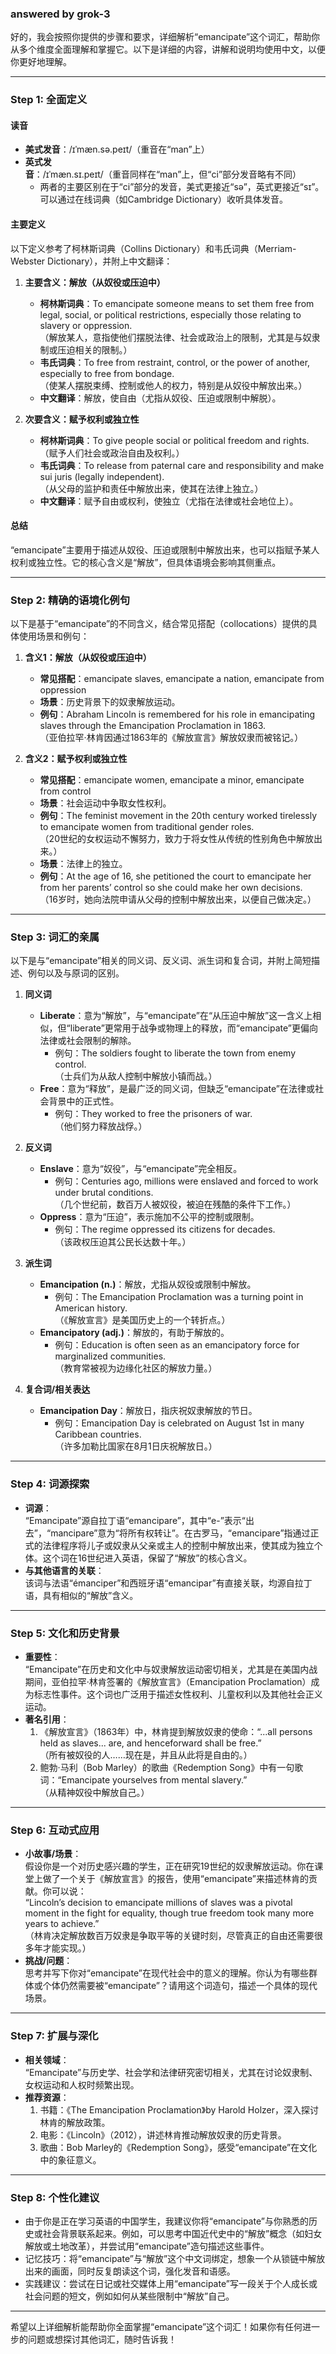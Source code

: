 ### answered by grok-3
好的，我会按照你提供的步骤和要求，详细解析“emancipate”这个词汇，帮助你从多个维度全面理解和掌握它。以下是详细的内容，讲解和说明均使用中文，以便你更好地理解。

---

### **Step 1: 全面定义**
#### **读音**
- **美式发音**：/ɪˈmæn.sə.peɪt/（重音在“man”上）
- **英式发音**：/ɪˈmæn.sɪ.peɪt/（重音同样在“man”上，但“ci”部分发音略有不同）
  - 两者的主要区别在于“ci”部分的发音，美式更接近“sə”，英式更接近“sɪ”。可以通过在线词典（如Cambridge Dictionary）收听具体发音。

#### **主要定义**
以下定义参考了柯林斯词典（Collins Dictionary）和韦氏词典（Merriam-Webster Dictionary），并附上中文翻译：

1. **主要含义：解放（从奴役或压迫中）**
   - **柯林斯词典**：To emancipate someone means to set them free from legal, social, or political restrictions, especially those relating to slavery or oppression.  
     （解放某人，意指使他们摆脱法律、社会或政治上的限制，尤其是与奴隶制或压迫相关的限制。）
   - **韦氏词典**：To free from restraint, control, or the power of another, especially to free from bondage.  
     （使某人摆脱束缚、控制或他人的权力，特别是从奴役中解放出来。）
   - **中文翻译**：解放，使自由（尤指从奴役、压迫或限制中解脱）。

2. **次要含义：赋予权利或独立性**
   - **柯林斯词典**：To give people social or political freedom and rights.  
     （赋予人们社会或政治自由及权利。）
   - **韦氏词典**：To release from paternal care and responsibility and make sui juris (legally independent).  
     （从父母的监护和责任中解放出来，使其在法律上独立。）
   - **中文翻译**：赋予自由或权利，使独立（尤指在法律或社会地位上）。

#### **总结**
“emancipate”主要用于描述从奴役、压迫或限制中解放出来，也可以指赋予某人权利或独立性。它的核心含义是“解放”，但具体语境会影响其侧重点。

---

### **Step 2: 精确的语境化例句**
以下是基于“emancipate”的不同含义，结合常见搭配（collocations）提供的具体使用场景和例句：

1. **含义1：解放（从奴役或压迫中）**
   - **常见搭配**：emancipate slaves, emancipate a nation, emancipate from oppression
   - **场景**：历史背景下的奴隶解放运动。
   - **例句**：Abraham Lincoln is remembered for his role in emancipating slaves through the Emancipation Proclamation in 1863.  
     （亚伯拉罕·林肯因通过1863年的《解放宣言》解放奴隶而被铭记。）

2. **含义2：赋予权利或独立性**
   - **常见搭配**：emancipate women, emancipate a minor, emancipate from control
   - **场景**：社会运动中争取女性权利。
   - **例句**：The feminist movement in the 20th century worked tirelessly to emancipate women from traditional gender roles.  
     （20世纪的女权运动不懈努力，致力于将女性从传统的性别角色中解放出来。）
   - **场景**：法律上的独立。
   - **例句**：At the age of 16, she petitioned the court to emancipate her from her parents’ control so she could make her own decisions.  
     （16岁时，她向法院申请从父母的控制中解放出来，以便自己做决定。）

---

### **Step 3: 词汇的亲属**
以下是与“emancipate”相关的同义词、反义词、派生词和复合词，并附上简短描述、例句以及与原词的区别。

1. **同义词**
   - **Liberate**：意为“解放”，与“emancipate”在“从压迫中解放”这一含义上相似，但“liberate”更常用于战争或物理上的释放，而“emancipate”更偏向法律或社会限制的解除。
     - 例句：The soldiers fought to liberate the town from enemy control.  
       （士兵们为从敌人控制中解放小镇而战。）
   - **Free**：意为“释放”，是最广泛的同义词，但缺乏“emancipate”在法律或社会背景中的正式性。
     - 例句：They worked to free the prisoners of war.  
       （他们努力释放战俘。）

2. **反义词**
   - **Enslave**：意为“奴役”，与“emancipate”完全相反。
     - 例句：Centuries ago, millions were enslaved and forced to work under brutal conditions.  
       （几个世纪前，数百万人被奴役，被迫在残酷的条件下工作。）
   - **Oppress**：意为“压迫”，表示施加不公平的控制或限制。
     - 例句：The regime oppressed its citizens for decades.  
       （该政权压迫其公民长达数十年。）

3. **派生词**
   - **Emancipation (n.)**：解放，尤指从奴役或限制中解放。
     - 例句：The Emancipation Proclamation was a turning point in American history.  
       （《解放宣言》是美国历史上的一个转折点。）
   - **Emancipatory (adj.)**：解放的，有助于解放的。
     - 例句：Education is often seen as an emancipatory force for marginalized communities.  
       （教育常被视为边缘化社区的解放力量。）

4. **复合词/相关表达**
   - **Emancipation Day**：解放日，指庆祝奴隶解放的节日。
     - 例句：Emancipation Day is celebrated on August 1st in many Caribbean countries.  
       （许多加勒比国家在8月1日庆祝解放日。）

---

### **Step 4: 词源探索**
- **词源**：  
  “Emancipate”源自拉丁语“emancipare”，其中“e-”表示“出去”，“mancipare”意为“将所有权转让”。在古罗马，“emancipare”指通过正式的法律程序将儿子或奴隶从父亲或主人的控制中解放出来，使其成为独立个体。这个词在16世纪进入英语，保留了“解放”的核心含义。
- **与其他语言的关联**：  
  该词与法语“émanciper”和西班牙语“emancipar”有直接关联，均源自拉丁语，具有相似的“解放”含义。

---

### **Step 5: 文化和历史背景**
- **重要性**：  
  “Emancipate”在历史和文化中与奴隶解放运动密切相关，尤其是在美国内战期间，亚伯拉罕·林肯签署的《解放宣言》（Emancipation Proclamation）成为标志性事件。这个词也广泛用于描述女性权利、儿童权利以及其他社会正义运动。
- **著名引用**：  
  1. 《解放宣言》（1863年）中，林肯提到解放奴隶的使命：“...all persons held as slaves... are, and henceforward shall be free.”  
     （所有被奴役的人……现在是，并且从此将是自由的。）
  2. 鲍勃·马利（Bob Marley）的歌曲《Redemption Song》中有一句歌词：“Emancipate yourselves from mental slavery.”  
     （从精神奴役中解放自己。）

---

### **Step 6: 互动式应用**
- **小故事/场景**：  
  假设你是一个对历史感兴趣的学生，正在研究19世纪的奴隶解放运动。你在课堂上做了一个关于《解放宣言》的报告，使用“emancipate”来描述林肯的贡献。你可以说：  
  “Lincoln’s decision to emancipate millions of slaves was a pivotal moment in the fight for equality, though true freedom took many more years to achieve.”  
  （林肯决定解放数百万奴隶是争取平等的关键时刻，尽管真正的自由还需要很多年才能实现。）
- **挑战/问题**：  
  思考并写下你对“emancipate”在现代社会中的意义的理解。你认为有哪些群体或个体仍然需要被“emancipate”？请用这个词造句，描述一个具体的现代场景。

---

### **Step 7: 扩展与深化**
- **相关领域**：  
  “Emancipate”与历史学、社会学和法律研究密切相关，尤其在讨论奴隶制、女权运动和人权时频繁出现。
- **推荐资源**：  
  1. 书籍：《The Emancipation Proclamation》by Harold Holzer，深入探讨林肯的解放政策。
  2. 电影：《Lincoln》（2012），讲述林肯推动解放奴隶的历史背景。
  3. 歌曲：Bob Marley的《Redemption Song》，感受“emancipate”在文化中的象征意义。

---

### **Step 8: 个性化建议**
- 由于你是正在学习英语的中国学生，我建议你将“emancipate”与你熟悉的历史或社会背景联系起来。例如，可以思考中国近代史中的“解放”概念（如妇女解放或土地改革），并尝试用“emancipate”造句描述这些事件。
- 记忆技巧：将“emancipate”与“解放”这个中文词绑定，想象一个从锁链中解放出来的画面，同时反复朗读这个词，强化发音和语感。
- 实践建议：尝试在日记或社交媒体上用“emancipate”写一段关于个人成长或社会问题的短文，例如如何从某些限制中“解放”自己。

---

希望以上详细解析能帮助你全面掌握“emancipate”这个词汇！如果你有任何进一步的问题或想探讨其他词汇，随时告诉我！